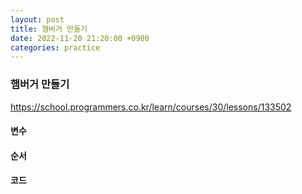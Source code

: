 ```yaml
---
layout: post
title: 햄버거 만들기
date: 2022-11-20 21:20:00 +0900
categories: practice
---
```

### 햄버거 만들기    
https://school.programmers.co.kr/learn/courses/30/lessons/133502    
#### 변수    

    
#### 순서    

    
#### 코드
```JavaScript

```